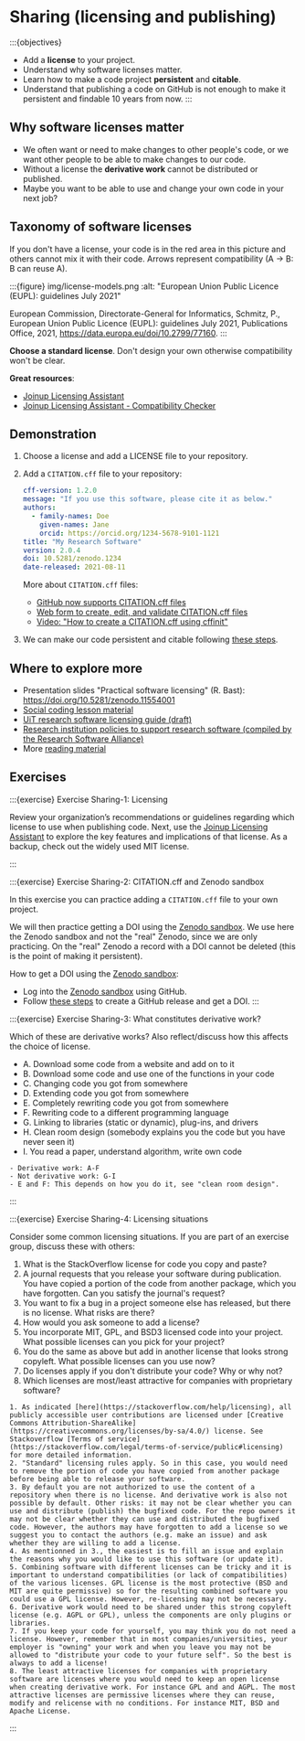 # Sharing (licensing and publishing)

:::{objectives}
- Add a **license** to your project.
- Understand why software licenses matter.
- Learn how to make a code project **persistent** and **citable**.
- Understand that publishing a code on GitHub is not enough
  to make it persistent and findable 10 years from now.
:::


## Why software licenses matter

- We often want or need to make changes to other people's code,
  or we want other people to be able to make changes to our code.
- Without a license the **derivative work** cannot be distributed or
  published.
- Maybe you want to be able to use and change your own code in your next job?


## Taxonomy of software licenses

If you don't have a license, your code is in the red area
in this picture and others cannot mix it with their code.
Arrows represent compatibility (A -> B: B can reuse A).

:::{figure} img/license-models.png
:alt: "European Union Public Licence (EUPL): guidelines July 2021"

European Commission, Directorate-General for Informatics, Schmitz, P.,
European Union Public Licence (EUPL): guidelines July 2021, Publications
Office, 2021, <https://data.europa.eu/doi/10.2799/77160>.
:::

**Choose a standard license**.
Don't design your own otherwise compatibility won't be clear.

**Great resources**:
- [Joinup Licensing Assistant](https://joinup.ec.europa.eu/collection/eupl/solution/joinup-licensing-assistant/jla-find-and-compare-software-licenses)
- [Joinup Licensing Assistant - Compatibility Checker](https://joinup.ec.europa.eu/collection/eupl/solution/joinup-licensing-assistant/jla-compatibility-checker)


## Demonstration

1. Choose a license and add a LICENSE file to your repository.

2. Add a `CITATION.cff` file to your repository:
   ```yaml
   cff-version: 1.2.0
   message: "If you use this software, please cite it as below."
   authors:
     - family-names: Doe
       given-names: Jane
       orcid: https://orcid.org/1234-5678-9101-1121
   title: "My Research Software"
   version: 2.0.4
   doi: 10.5281/zenodo.1234
   date-released: 2021-08-11
   ```

   More about `CITATION.cff` files:
   - [GitHub now supports CITATION.cff files](https://docs.github.com/en/repositories/managing-your-repositorys-settings-and-features/customizing-your-repository/about-citation-files)
   - [Web form to create, edit, and validate CITATION.cff files](https://citation-file-format.github.io/cff-initializer-javascript/)
   - [Video: "How to create a CITATION.cff using cffinit"](https://www.youtube.com/watch?v=zcgLIT5Qd4M)

3. We can make our code persistent and citable following
   [these steps](https://docs.github.com/en/repositories/archiving-a-github-repository/referencing-and-citing-content).


## Where to explore more

- Presentation slides "Practical software licensing" (R. Bast): <https://doi.org/10.5281/zenodo.11554001>
- [Social coding lesson material](https://coderefinery.github.io/social-coding/)
- [UiT research software licensing guide (draft)](https://research-software.uit.no/blog/2023-software-licensing-guide/)
- [Research institution policies to support research software (compiled by the Research Software Alliance)](https://www.researchsoft.org/software-policies/)
- More [reading material](https://coderefinery.github.io/social-coding/software-licensing/#great-resources)


## Exercises

:::{exercise} Exercise Sharing-1: Licensing

Review your organization’s recommendations or guidelines regarding which license to use when publishing code.
Next, use the [Joinup Licensing Assistant](https://joinup.ec.europa.eu/collection/eupl/solution/joinup-licensing-assistant/jla-find-and-compare-software-licenses) to explore the key features and implications of that license.
As a backup, check out the widely used MIT license.

:::

:::{exercise} Exercise Sharing-2: CITATION.cff and Zenodo sandbox

In this exercise you can practice adding a `CITATION.cff` file to your own project.

We will then practice getting a DOI using the [Zenodo
sandbox](https://sandbox.zenodo.org).  We use here the Zenodo sandbox and not
the "real" Zenodo, since we are only practicing. On the "real" Zenodo a record
with a DOI cannot be deleted (this is the point of making it persistent).

How to get a DOI using the [Zenodo sandbox](https://sandbox.zenodo.org):
- Log into the [Zenodo sandbox](https://sandbox.zenodo.org) using
  GitHub.
- Follow [these steps](https://docs.github.com/en/repositories/archiving-a-github-repository/referencing-and-citing-content)
  to create a GitHub release and get a DOI.
:::

:::{exercise} Exercise Sharing-3: What constitutes derivative work?

Which of these are derivative works?  Also reflect/discuss how this affects the
choice of license.
- A. Download some code from a website and add on to it
- B. Download some code and use one of the functions in your code
- C. Changing code you got from somewhere
- D. Extending code you got from somewhere
- E. Completely rewriting code you got from somewhere
- F. Rewriting code to a different programming language
- G. Linking to libraries (static or dynamic), plug-ins, and drivers
- H. Clean room design (somebody explains you the code but you have never seen it)
- I. You read a paper, understand algorithm, write own code

```{solution}
- Derivative work: A-F
- Not derivative work: G-I
- E and F: This depends on how you do it, see "clean room design".
```
:::

:::{exercise} Exercise Sharing-4: Licensing situations

Consider some common licensing situations. If you are part of an exercise
group, discuss these with others:
1. What is the StackOverflow license for code you copy and paste?
2. A journal requests that you release your software during publication. You have
   copied a portion of the code from another package, which you have forgotten.
   Can you satisfy the journal's request?
3. You want to fix a bug in a project someone else has released, but there is no license. What risks are there?
4. How would you ask someone to add a license?
5. You incorporate MIT, GPL, and BSD3 licensed code into your project. What possible licenses can you pick for your project?
6. You do the same as above but add in another license that looks strong copyleft. What possible licenses can you use now?
7. Do licenses apply if you don't distribute your code? Why or why not?
8. Which licenses are most/least attractive for companies with proprietary software?

```{solution}
1. As indicated [here](https://stackoverflow.com/help/licensing), all publicly accessible user contributions are licensed under [Creative Commons Attribution-ShareAlike](https://creativecommons.org/licenses/by-sa/4.0/) license. See Stackoverflow [Terms of service](https://stackoverflow.com/legal/terms-of-service/public#licensing) for more detailed information.
2. "Standard" licensing rules apply. So in this case, you would need to remove the portion of code you have copied from another package before being able to release your software.
3. By default you are not authorized to use the content of a repository when there is no license. And derivative work is also not possible by default. Other risks: it may not be clear whether you can use and distribute (publish) the bugfixed code. For the repo owners it may not be clear whether they can use and distributed the bugfixed code. However, the authors may have forgotten to add a license so we suggest you to contact the authors (e.g. make an issue) and ask whether they are willing to add a license.
4. As mentionned in 3., the easiest is to fill an issue and explain the reasons why you would like to use this software (or update it).
5. Combining software with different licenses can be tricky and it is important to understand compatibilities (or lack of compatibilities) of the various licenses. GPL license is the most protective (BSD and MIT are quite permissive) so for the resulting combined software you could use a GPL license. However, re-licensing may not be necessary.
6. Derivative work would need to be shared under this strong copyleft license (e.g. AGPL or GPL), unless the components are only plugins or libraries.
7. If you keep your code for yourself, you may think you do not need a license. However, remember that in most companies/universities, your employer is "owning" your work and when you leave you may not be allowed to "distribute your code to your future self". So the best is always to add a license!
8. The least attractive licenses for companies with proprietary software are licenses where you would need to keep an open license when creating derivative work. For instance GPL and and AGPL. The most attractive licenses are permissive licenses where they can reuse, modify and relicense with no conditions. For instance MIT, BSD and Apache License.
```
:::
